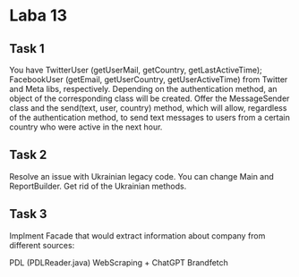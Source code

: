 # Laba 13
## Task 1
You have TwitterUser (getUserMail, getCountry, getLastActiveTime); FacebookUser (getEmail, getUserCountry, getUserActiveTime) from Twitter and Meta libs, respectively. Depending on the authentication method, an object of the corresponding class will be created. Offer the MessageSender class and the send(text, user, country) method, which will allow, regardless of the authentication method, to send text messages to users from a certain country who were active in the next hour.

## Task 2
Resolve an issue with Ukrainian legacy code. You can change Main and ReportBuilder. Get rid of the Ukrainian methods.

## Task 3
Implment Facade that would extract information about company from different sources:

PDL (PDLReader.java)
WebScraping + ChatGPT
Brandfetch